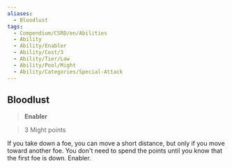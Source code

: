 ```yaml
---
aliases:
  - Bloodlust
tags:
  - Compendium/CSRD/en/Abilities
  - Ability
  - Ability/Enabler
  - Ability/Cost/3
  - Ability/Tier/Low
  - Ability/Pool/Might
  - Ability/Categories/Special-Attack
---
```

    
      
## Bloodlust      
>**Enabler**      
>3 Might points    
      
If you take down a foe, you can move a short distance, but only if you move toward another foe. You don't need to spend the points until you know that the first foe is down. Enabler.